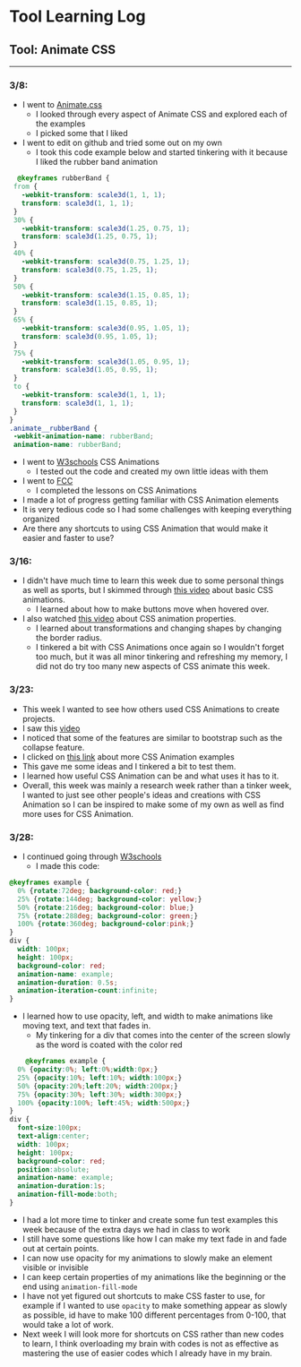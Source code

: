 # Tool Learning Log

## Tool: **Animate CSS**

---

### 3/8:
* I went to [Animate.css](https://animate.style/)
  * I looked through every aspect of Animate CSS and explored each of the examples
  * I picked some that I liked
* I went to edit on github and tried some out on my own
  * I took this code example below and started tinkering with it because I liked the rubber band animation
 ```CSS
   @keyframes rubberBand {
  from {
    -webkit-transform: scale3d(1, 1, 1);
    transform: scale3d(1, 1, 1);
  }
  30% {
    -webkit-transform: scale3d(1.25, 0.75, 1);
    transform: scale3d(1.25, 0.75, 1);
  }
  40% {
    -webkit-transform: scale3d(0.75, 1.25, 1);
    transform: scale3d(0.75, 1.25, 1);
  }
  50% {
    -webkit-transform: scale3d(1.15, 0.85, 1);
    transform: scale3d(1.15, 0.85, 1);
  }
  65% {
    -webkit-transform: scale3d(0.95, 1.05, 1);
    transform: scale3d(0.95, 1.05, 1);
  }
  75% {
    -webkit-transform: scale3d(1.05, 0.95, 1);
    transform: scale3d(1.05, 0.95, 1);
  }
  to {
    -webkit-transform: scale3d(1, 1, 1);
    transform: scale3d(1, 1, 1);
  }
}
.animate__rubberBand {
  -webkit-animation-name: rubberBand;
  animation-name: rubberBand;
```
* I went to [W3schools](https://www.w3schools.com/css/css3_animations.asp) CSS Animations
  * I tested out the code and created my own little ideas with them
* I went to [FCC](https://www.freecodecamp.org/learn/responsive-web-design/#applied-visual-design)
  * I completed the lessons on CSS Animations
* I made a lot of progress getting familiar with CSS Animation elements
* It is very tedious code so I had some challenges with keeping everything organized
* Are there any shortcuts to using CSS Animation that would make it easier and faster to use?

### 3/16:
* I didn't have much time to learn this week due to some personal things as well as sports, but I skimmed through [this video](https://www.youtube.com/watch?v=SgmNxE9lWcY) about basic CSS animations.
  *  I learned about how to make buttons move when hovered over.
* I also watched [this video](https://www.youtube.com/watch?v=z2LQYsZhsFw) about CSS animation properties.
  *  I learned about transformations and changing shapes by changing the border radius.
  * I tinkered a bit with CSS Animations once again so I wouldn't forget too much, but it was all minor tinkering and refreshing my memory, I did not do try too many new aspects of CSS animate this week.

### 3/23: 
* This week I wanted to see how others used CSS Animations to create projects.
* I saw this [video](https://www.youtube.com/watch?v=aOI0fpahGr8)
*   I noticed that some of the features are similar to bootstrap such as the collapse feature.
* I clicked on [this link](https://blog.hubspot.com/website/css-animation-examples) about more CSS Animation examples
*   This gave me some ideas and I tinkered a bit to test them.
*   I learned how useful CSS Animation can be and what uses it has to it.
* Overall, this week was mainly a research week rather than a tinker week, I wanted to just see other people's ideas and creations with CSS Animation so I can be inspired to make some of my own as well as find more uses for CSS Animation.

### 3/28:
* I continued going through [W3schools](https://www.w3schools.com/css/css3_animations.asp)
  * I made this code:
```CSS
@keyframes example {
  0% {rotate:72deg; background-color: red;}
  25% {rotate:144deg; background-color: yellow;}
  50% {rotate:216deg; background-color: blue;}
  75% {rotate:288deg; background-color: green;}
  100% {rotate:360deg; background-color:pink;}
}
div {
  width: 100px;
  height: 100px;
  background-color: red;
  animation-name: example;
  animation-duration: 0.5s;
  animation-iteration-count:infinite;
}
```
* I learned how to use opacity, left, and width to make animations like moving text, and text that fades in.
  * My tinkering for a div that comes into the center of the screen slowly as the word is coated with the color red
```CSS
    @keyframes example {
  0% {opacity:0%; left:0%;width:0px;}
  25% {opacity:10%; left:10%; width:100px;}
  50% {opacity:20%;left:20%; width:200px;}
  75% {opacity:30%; left:30%; width:300px;}
  100% {opacity:100%; left:45%; width:500px;}
}
div {
  font-size:100px;
  text-align:center;
  width: 100px;
  height: 100px;
  background-color: red;
  position:absolute;
  animation-name: example;
  animation-duration:1s;
  animation-fill-mode:both;
}
```
* I had a lot more time to tinker and create some fun test examples this week because of the extra days we had in class to work
* I still have some questions like how I can make my text fade in and fade out at certain points.
* I can now use opacity for my animations to slowly make an element visible or invisible
* I can keep certain properties of my animations like the beginning or the end using `animation-fill-mode`
* I have not yet figured out shortcuts to make CSS faster to use, for example if I wanted to use `opacity` to make something appear as slowly as possible, id have to make 100 different percentages from 0-100, that would take a lot of work.
* Next week I will look more for shortcuts on CSS rather than new codes to learn, I think overloading my brain with codes is not as effective as mastering the use of easier codes which I already have in my brain.
